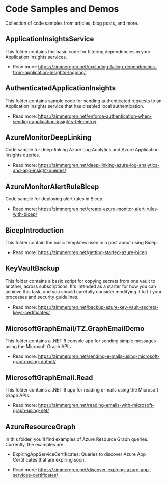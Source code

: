 # Code Samples and Demos
Collection of code samples from articles, blog posts, and more.

## ApplicationInsightsService

This folder contains the basic code for filtering dependencies in your Application Insights services. 

<!--<a href="https://zimmergren.net/excluding-failing-dependencies-from-application-insights-logging/"><img src="https://zimmergren.net/content/images/size/w692/2021/03/appi-dep-2-2.png" width="400px"></a>-->

- Read more: https://zimmergren.net/excluding-failing-dependencies-from-application-insights-logging/

## AuthenticatedApplicationInsights

This folder contains sample code for sending authenticated requests to an Application Insights service that has disabled local authentication. 

<!--<a href="https://zimmergren.net/enforce-authentication-when-sending-application-insights-telemetry/"><img src="https://zimmergren.net/content/images/size/w692/2021/08/appi-auth-header-2.png" width="400px"></a>-->

- Read more: https://zimmergren.net/enforce-authentication-when-sending-application-insights-telemetry/

## AzureMonitorDeepLinking

Code sample for deep-linking Azure Log Analytics and Azure Application Insights queries. 

<!--<a href="https://zimmergren.net/excluding-failing-dependencies-from-application-insights-logging/"><img src="https://zimmergren.net/content/images/size/w692/2021/03/appi-dep-2-2.png" width="400px"></a>-->

- Read more: https://zimmergren.net/deep-linking-azure-log-analytics-and-app-insight-queries/


## AzureMonitorAlertRuleBicep

Code sample for deploying alert rules in Bicep.

<!--<a href="https://zimmergren.net/excluding-failing-dependencies-from-application-insights-logging/"><img src="https://zimmergren.net/content/images/size/w692/2021/03/appi-dep-2-2.png" width="400px"></a>-->

- Read more: https://zimmergren.net/create-azure-monitor-alert-rules-with-bicep/

## BicepIntroduction

This folder contain the basic templates used in a post about using Bicep.

<!--<a href="https://zimmergren.net/getting-started-azure-bicep/"><img src="https://zimmergren.net/content/images/size/w692/2021/03/bicep-header.png" width="400px"></a>-->

- Read more: https://zimmergren.net/getting-started-azure-bicep

## KeyVaultBackup

This folder contains a basic script for copying secrets from one vault to another, across subscriptions. 
It's intended as a starter for how you can achieve this task, and you should carefully consider modifying it to fit your processes and security guidelines. 

<!--<a href="https://zimmergren.net/backup-azure-key-vault-secrets-keys-certificates/"><img src="https://zimmergren.net/content/images/size/w692/2021/03/kvbackup-header.png" width="400px"></a>-->

- Read more: https://zimmergren.net/backup-azure-key-vault-secrets-keys-certificates/

## MicrosoftGraphEmail/TZ.GraphEmailDemo

This folder contains a .NET 6 console app for sending simple messages using the Microsoft Graph APIs.

<!--<a href="https://zimmergren.net/sending-e-mails-using-microsoft-graph-using-dotnet/"><img src="https://zimmergren.net/content/images/size/w692/2021/10/graphmail-emailreceived2-2.png" width="400px"></a>-->

- Read more: https://zimmergren.net/sending-e-mails-using-microsoft-graph-using-dotnet/

## MicrosoftGraphEmail.Read

This folder contains a .NET 6 app for reading e-mails using the Microsoft Graph APIs.

- Read more: https://zimmergren.net/reading-emails-with-microsoft-graph-using-net/

## AzureResourceGraph

In this folder, you'll find examples of Azure Resource Graph queries. 
Currently, the examples are: 

- ExpiringAppServiceCertificates: Queries to discover Azure App Certificates that are expiring soon.

- Read more: https://zimmergren.net/discover-expiring-azure-app-services-certificates/
